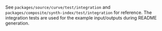 See `packages/source/curve/test/integration` and `packages/composite/synth-index/test/integration` for reference. The integration tests are used for the example input/outputs during README generation.
